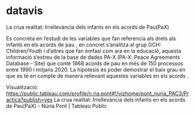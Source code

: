# datavis
La crua realitat: Irrellevància dels infants en els acords de Pau(PaX)

Es concreta en l’estudi de les variables que fan referencia als drets als infants en els acords de pau , en concret s’analitza al grup GCH: Children/Youth i d’altres que fan èmfasi com ara en la educació, aquesta informació s’extreu de la base de dades PA-X (PA-X: Peace Agreements Database - Site) que conté 1868 acords de pau en més de 150 processos entre 1990 i mitjans 2020. La hipòtesis és poder demostrar el baix grau en que es té en compte de manera rellevant aquestes variables en els acords .

Visualització: 
https://public.tableau.com/profile/n.ria.pont#!/vizhome/pont_nuria_PAC3/Practica?publish=yes
La crua realitat: Irrellevància dels infants en els acords de Pau(PaX) - Núria Pont | Tableau Public



